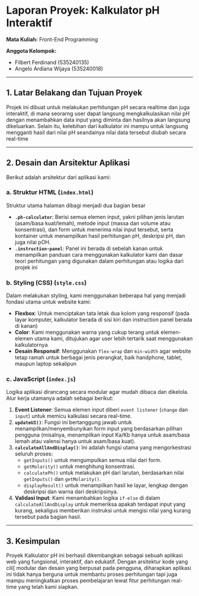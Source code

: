 # Laporan Proyek: Kalkulator pH Interaktif

**Mata Kuliah:** Front-End Programming

**Anggota Kelompok:**
- Filbert Ferdinand (535240135)
- Angelo Ardiana Wijaya (535240018)

---

## 1. Latar Belakang dan Tujuan Proyek

Projek ini dibuat untuk melakukan perhitungan pH secara realtime dan juga interaktif, di mana seorarng user dapat langsung mengkalkulasikan nilai pH dengan menambahkan data input yang diminta dan hasilnya akan langsung dikeluarkan. Selain itu, kelebihan dari kalkulator ini mampu untuk langsung mengganti hasil dari nilai pH seandainya nilai data tersebut diubah secara real-time

---

## 2. Desain dan Arsitektur Aplikasi

Berikut adalah arsitektur dari aplikasi kami:

### a. Struktur HTML (`index.html`)
Struktur utama halaman dibagi menjadi dua bagian besar
- **`.ph-calculator`**: Berisi semua elemen input, yakni pilihan jenis larutan (asam/basa kuat/lemah), metode input (massa dan volume atau konsentrasi), dan form untuk menerima nilai input tersebut, serta kontainer untuk menampilkan hasil perhitungan pH, deskripsi pH, dan juga nilai pOH.
- **`.instruction-panel`**: Panel ini berada di sebelah kanan untuk menampilkan panduan cara menggunakan kalkulator kami dan dasar teori perhitungan yang digunakan dalam perhitungan atau logika dari projek ini

### b. Styling (CSS) (`style.css`)
Dalam melakukan styling, kami menggunakan beberapa hal yang menjadi fondasi utama untuk website kami:
- **Flexbox**: Untuk menciptakan tata letak dua kolom yang responsif (pada layar komputer, kalkulator berada di sisi kiri dan instruction panel berada di kanan)
- **Color**: Kami menggunakan warna yang cukup terang untuk elemen-elemen utama kami, ditujukan agar user lebih tertarik saat menggunakan kalkulatornya
- **Desain Responsif**: Menggunakan `flex-wrap` dan `min-width` agar website tetap ramah untuk berbagai jenis perangkat, baik handphone, tablet, maupun laptop sekalipun

### c. JavaScript (`index.js`)
Logika aplikasi dirancang secara modular agar mudah dibaca dan dikelola. Alur kerja utamanya adalah sebagai berikut:
1.  **Event Listener**: Semua elemen input diberi `event listener` (`change` dan `input`) untuk memicu kalkulasi secara real-time.
2.  **`updateUI()`**: Fungsi ini bertanggung jawab untuk menampilkan/menyembunyikan form input yang berdasarkan pilihan pengguna (misalnya, menampilkan input Ka/Kb hanya untuk asam/basa lemah atau valensi hanya untuk asam/basa kuat).
3.  **`calculateAllAndDisplay()`**: Ini adalah fungsi utama yang mengorkestrasi seluruh proses:
    - `getInputs()` untuk mengumpulkan semua nilai dari form.
    - `getMolarity()` untuk menghitung konsentrasi.
    - `calculatePh()` untuk melakukan pH dari larutan, berdasarkan nilai `getInputs()` dan `getMolarity()`.
    - `displayResult()` untuk menampilkan hasil ke layar, lengkap dengan deskripsi dan warna dari deskripsinya.
4.  **Validasi Input**: Kami menambahkan logika `if-else` di dalam `calculateAllAndDisplay` untuk memeriksa apakah terdapat input yang kurang, sekaligus memberikan instruksi untuk mengisi nilai yang kurang tersebut pada bagian hasil.

---

## 3. Kesimpulan

Proyek Kalkulator pH ini berhasil dikembangkan sebagai sebuah aplikasi web yang fungsional, interaktif, dan edukatif. Dengan arsitektur kode yang cili[ modular dan desain yang berpusat pada pengguna, diharapkan aplikasi ini tidak hanya berguna untuk membantu proses perhitungan tapi juga mampu meningkatkan proses pembelajaran lewat fitur perhitungan real-time yang telah kami siapkan.

